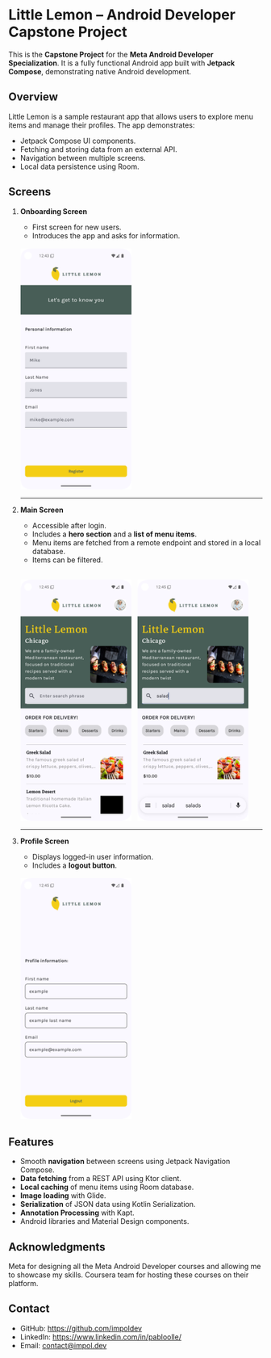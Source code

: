 # Little Lemon – Android Developer Capstone Project

This is the **Capstone Project** for the **Meta Android Developer Specialization**. It is a fully functional Android app built with **Jetpack Compose**, demonstrating native Android development.

## Overview

Little Lemon is a sample restaurant app that allows users to explore menu items and manage their profiles. The app demonstrates:

- Jetpack Compose UI components.
- Fetching and storing data from an external API.
- Navigation between multiple screens.
- Local data persistence using Room.

## Screens

1. **Onboarding Screen**  
   - First screen for new users.
   - Introduces the app and asks for information.
   </br>
   <img src="screenshots/2.png" width="220"/>

   ---

2. **Main Screen**
   - Accessible after login.
   - Includes a **hero section** and a **list of menu items**.
   - Menu items are fetched from a remote endpoint and stored in a local database.
   - Items can be filtered.
   </br>
   <p>
      <img src="screenshots/1.png" width="220"/>&nbsp;&nbsp;
      <img src="screenshots/3.png" width="220"/>
   </p>

   ---

3. **Profile Screen**
   - Displays logged-in user information.
   - Includes a **logout button**.
   </br>
   <img src="screenshots/4.png" width="220"/>
  
## Features

- Smooth **navigation** between screens using Jetpack Navigation Compose.
- **Data fetching** from a REST API using Ktor client.
- **Local caching** of menu items using Room database.
- **Image loading** with Glide.
- **Serialization** of JSON data using Kotlin Serialization.
- **Annotation Processing** with Kapt.
- Android libraries and Material Design components.

## Acknowledgments
Meta for designing all the Meta Android Developer courses and allowing me to showcase my skills.
Coursera team for hosting these courses on their platform.

## Contact
- GitHub: https://github.com/impoldev
- LinkedIn: https://www.linkedin.com/in/pabloolle/
- Email: contact@impol.dev
